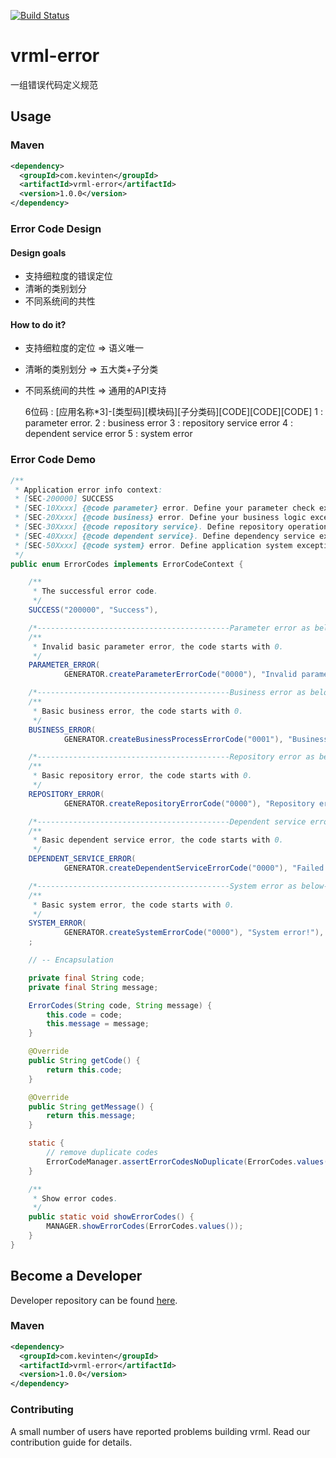 [![Build Status](https://travis-ci.org/vavr-io/vavr-gson.svg?branch=master)](https://travis-ci.org/vavr-io/vavr-gson)

# vrml-error

一组错误代码定义规范

## Usage

### Maven

```xml
<dependency>
  <groupId>com.kevinten</groupId>
  <artifactId>vrml-error</artifactId>
  <version>1.0.0</version>
</dependency>
```

### Error Code Design

#### Design goals

* 支持细粒度的错误定位
* 清晰的类别划分
* 不同系统间的共性

#### How to do it?

* 支持细粒度的定位  =>  语义唯一
* 清晰的类别划分     =>  五大类+子分类
* 不同系统间的共性  =>  通用的API支持


    6位码 : [应用名称*3]-[类型码][模块码][子分类码][CODE][CODE][CODE]
    1 : parameter error.
    2 : business error
    3 : repository service error
    4 : dependent service error
    5 : system error

### Error Code Demo

```java
/**
 * Application error info context:
 * [SEC-200000] SUCCESS
 * [SEC-10Xxxx] {@code parameter} error. Define your parameter check exception
 * [SEC-20Xxxx] {@code business} error. Define your business logic exception
 * [SEC-30Xxxx] {@code repository service}. Define repository operation exception
 * [SEC-40Xxxx] {@code dependent service}. Define dependency service exception
 * [SEC-50Xxxx] {@code system} error. Define application system exception
 */
public enum ErrorCodes implements ErrorCodeContext {

    /**
     * The successful error code.
     */
    SUCCESS("200000", "Success"),

    /*-------------------------------------------Parameter error as below---------------------------------------**/
    /**
     * Invalid basic parameter error, the code starts with 0.
     */
    PARAMETER_ERROR(
            GENERATOR.createParameterErrorCode("0000"), "Invalid parameter error!"),

    /*-------------------------------------------Business error as below---------------------------------------**/
    /**
     * Basic business error, the code starts with 0.
     */
    BUSINESS_ERROR(
            GENERATOR.createBusinessProcessErrorCode("0001"), "Business error!"),

    /*-------------------------------------------Repository error as below---------------------------------------**/
    /**
     * Basic repository error, the code starts with 0.
     */
    REPOSITORY_ERROR(
            GENERATOR.createRepositoryErrorCode("0000"), "Repository error!"),

    /*-------------------------------------------Dependent service error as below---------------------------------------**/
    /**
     * Basic dependent service error, the code starts with 0.
     */
    DEPENDENT_SERVICE_ERROR(
            GENERATOR.createDependentServiceErrorCode("0000"), "Failed to call the dependent service!"),

    /*-------------------------------------------System error as below---------------------------------------**/
    /**
     * Basic system error, the code starts with 0.
     */
    SYSTEM_ERROR(
            GENERATOR.createSystemErrorCode("0000"), "System error!"),
    ;

    // -- Encapsulation

    private final String code;
    private final String message;

    ErrorCodes(String code, String message) {
        this.code = code;
        this.message = message;
    }

    @Override
    public String getCode() {
        return this.code;
    }

    @Override
    public String getMessage() {
        return this.message;
    }

    static {
        // remove duplicate codes
        ErrorCodeManager.assertErrorCodesNoDuplicate(ErrorCodes.values());
    }

    /**
     * Show error codes.
     */
    public static void showErrorCodes() {
        MANAGER.showErrorCodes(ErrorCodes.values());
    }
}
```

## Become a Developer

Developer repository can be found [here](https://github.com/kevinten10/vrml/tree/develop/vrml-request).

### Maven

```xml
<dependency>
  <groupId>com.kevinten</groupId>
  <artifactId>vrml-error</artifactId>
  <version>1.0.0</version>
</dependency>
```

### Contributing

A small number of users have reported problems building vrml. Read our contribution guide for details.